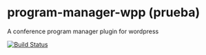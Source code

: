 # program-manager-wpp (prueba)
A conference program manager plugin for wordpress

[![Build Status](https://travis-ci.org/fraagucan2/program-manager-wpp.svg?branch=master)](https://travis-ci.org/fraagucan2/program-manager-wpp)
